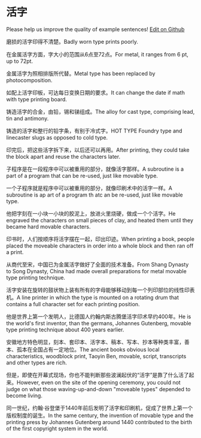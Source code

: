 # 活字

Please help us improve the quality of example sentences! [Edit on Github](https://github.com/jiyushe/jiyu-example-sentence-source/blob/main/chinese/huozi.md)

<p><span class="chinese">磨损的活字印得不清楚。</span><span class="english">Badly worn type prints poorly.</span></p>

<p><span class="chinese">在金属活字方面，字大小的范围从6点至72点。</span><span class="english">For metal, it ranges from 6 pt, up to 72pt.</span></p>

<p><span class="chinese">金属活字为照相排版所代替。</span><span class="english">Metal type has been replaced by photocomposition.</span></p>

<p><span class="chinese">如配上活字印板，可达每日变换日期的要求。</span><span class="english">It can change the date if math with type printing board.</span></p>

<p><span class="chinese">铸造活字的合金，由铅，锡和锑组成。</span><span class="english">The alloy for cast type, comprising lead, tin and antimony.</span></p>

<p><span class="chinese">铸造的活字和整行的铅字条，有别于冷式字。</span><span class="english">HOT TYPE Foundry type and linecaster slugs as opposed to cold type.</span></p>

<p><span class="chinese">印完后，把这些活字拆下来，以后还可以再用。</span><span class="english">After printing, they could take the block apart and reuse the characters later.</span></p>

<p><span class="chinese">子程序是在一段程序中可以被重用的部分，就像活字那样。</span><span class="english">A subroutine is a part of a program that can be re-used, just like movable type.</span></p>

<p><span class="chinese">一个子程序就是程序中可以被重用的部分，就像印刷术中的活字一样。</span><span class="english">A subroutine is ap art of a program th atc an be re-used, just like movable type.</span></p>

<p><span class="chinese">他把字刻在一小块一小块的胶泥上，放进火里烧硬，做成一个个活字。</span><span class="english">He engraved the characters on small pieces of clay, and heated them until they became hard movable characters.</span></p>

<p><span class="chinese">印书时，人们按顺序将活字摆在一起，印出印迹。</span><span class="english">When printing a book, people placed the moveable characters in order into a whole block and then ran off a print.</span></p>

<p><span class="chinese">从商代至宋，中国已为金属活字做好了全面的技术准备。</span><span class="english">From Shang Dynasty to Song Dynasty, China had made overall preparations for metal movable type printing technique.</span></p>

<p><span class="chinese">活字安装在旋转的鼓状物上装有所有的字母能够移动到每一个列印部位的线性印表机。</span><span class="english">A line printer in which the type is mounted on a rotating drum that contains a full character set for each printing position.</span></p>

<p><span class="chinese">他是世界上第一个发明人，比德国人约翰内斯古腾堡活字印术早约400年。</span><span class="english">He is the world's first inventor, than the germans, Johannes Gutenberg, movable type printing technique about 400 years earlier.</span></p>

<p><span class="chinese">安徽地方特色明显，刻本、套印本、活字本、稿本、写本、抄本等种类丰富，善本、孤本在全国占有一定地位。</span><span class="english">The ancient books obvious local characteristics, woodblock print, Taoyin Ben, movable, script, transcripts and other types are rich.</span></p>

<p><span class="chinese">但是，即使在开幕式现场，你也不能判断那些波澜起伏的“活字”是靠了什么活了起来。</span><span class="english">However, even on the site of the opening ceremony, you could not judge on what those waving-up-and-down "moveable types" depended to become living.</span></p>

<p><span class="chinese">同一世纪，约翰·谷登堡于1440年前后发明了活字和印刷机，促成了世界上第一个版权制度的诞生。</span><span class="english">In the same century, the invention of movable type and the printing press by Johannes Gutenberg around 1440 contributed to the birth of the first copyright system in the world.</span></p>

